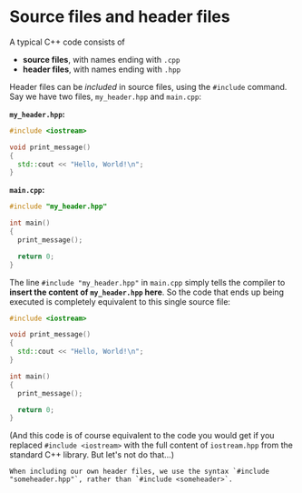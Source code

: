 # Source files and header files

A typical C++ code consists of
- **source files**, with names ending with `.cpp`
- **header files**, with names ending with `.hpp`

Header files can be _included_ in source files, using the `#include` command. Say we have two files, `my_header.hpp` and `main.cpp`:

**`my_header.hpp`:**
```cpp
#include <iostream>

void print_message()
{
  std::cout << "Hello, World!\n";
}
```

**`main.cpp`:**
```cpp
#include "my_header.hpp"

int main()
{
  print_message();

  return 0;
}
```

The line `#include "my_header.hpp"` in `main.cpp` simply tells the compiler to **insert the content of `my_header.hpp` here**. So the code that ends up being executed is completely equivalent to this single source file:

```cpp
#include <iostream>

void print_message()
{
  std::cout << "Hello, World!\n";
}

int main()
{
  print_message();

  return 0;
}
```

(And this code is of course equivalent to the code you would get if you replaced `#include <iostream>` with the full content of `iostream.hpp` from the standard C++ library. But let's not do that...)



```{note}
When including our own header files, we use the syntax `#include "someheader.hpp"`, rather than `#include <someheader>`.
```


<!--
# Common directory layout

It is common in larger C++ projects to put all source files (`.cpp`) in a folder called `src/`, and all header files (`.hpp`) in a folder called (`include/`). So something like this:

```
./src/main.cpp
./src/utils.cpp
./include/utils.hpp
```
-->